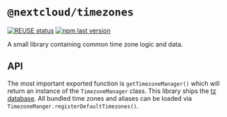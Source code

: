 # `@nextcloud/timezones`

[![REUSE status](https://api.reuse.software/badge/github.com/nextcloud-libraries/timezones)](https://api.reuse.software/info/github.com/nextcloud-libraries/timezones)
[![npm last version](https://img.shields.io/npm/v/@nextcloud/timezones.svg?style=flat-square)](https://www.npmjs.com/package/@nextcloud/timezones)

A small library containing common time zone logic and data.

## API

The most important exported function is `getTimezoneManager()` which will return an instance of the `TimezoneManager` class.
This library ships the [tz database](https://www.iana.org/time-zones).
All bundled time zones and aliases can be loaded via `TimezoneManger.registerDefaultTimezones()`.
